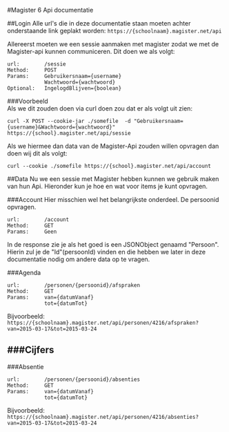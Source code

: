 #Magister 6 Api documentatie 

##Login
Alle url's die in deze documentatie staan moeten achter onderstaande link geplakt worden:
`https://{schoolnaam}.magister.net/api`

Allereerst moeten we een sessie aanmaken met magister zodat we met de Magister-api kunnen communiceren.
Dit doen we als volgt:
```
url:		/sessie
Method: 	POST
Params: 	Gebruikersnaam={username}
			Wachtwoord={wachtwoord}
Optional:	IngelogdBlijven={boolean}
```

###Voorbeeld  
Als we dit zouden doen via curl doen zou dat er als volgt uit zien:
```
curl -X POST --cookie-jar ./somefile  -d "Gebruikersnaam={username}&Wachtwoord={wachtwoord}" https://{school}.magister.net/api/sessie
```

Als we hiermee dan data van de Magister-Api zouden willen opvragen dan doen wij dit als volgt:
```
curl --cookie ./somefile https://{school}.magister.net/api/account
```

##Data
Nu we een sessie met Magister hebben kunnen we gebruik maken van hun Api.
Hieronder kun je hoe en wat voor items je kunt opvragen.

###Account
Hier misschien wel het belangrijkste onderdeel. De persoonid opvragen.
```
url:		/account
Method: 	GET
Params: 	Geen
```
In de response zie je als het goed is een JSONObject genaamd "Persoon".
Hierin zul je de "Id"(persoonId) vinden en die hebben we later in deze documentatie nodig om andere data op te vragen.

###Agenda
```
url:		/personen/{persoonid}/afspraken
Method: 	GET
Params: 	van={datumVanaf}
			tot={datumTot}
```
Bijvoorbeeld: `https://{schoolnaam}.magister.net/api/personen/4216/afspraken?van=2015-03-17&tot=2015-03-24`

###Cijfers
-

###Absentie
```
url:		/personen/{persoonid}/absenties
Method: 	GET
Params: 	van={datumVanaf}
			tot={datumTot}
```
Bijvoorbeeld: `https://{schoolnaam}.magister.net/api/personen/4216/absenties?van=2015-03-17&tot=2015-03-24`
